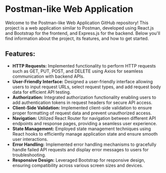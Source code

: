 # Postman-like Web Application

Welcome to the Postman-like Web Application GitHub repository! This project is a web application similar to Postman, developed using React.js and Bootstrap for the frontend, and Express.js for the backend. Below you'll find information about the project, its features, and how to get started.

## Features:

- **HTTP Requests:** Implemented functionality to perform HTTP requests such as GET, PUT, POST, and DELETE using Axios for seamless communication with backend APIs.
- **User-Friendly Interface:** Designed a user-friendly interface allowing users to input request URLs, select request types, and add request body data for efficient API testing.
- **Authorization:** Integrated authorization functionality enabling users to add authentication tokens in request headers for secure API access.
- **Client-Side Validation:** Implemented client-side validation to ensure proper formatting of request data and prevent unauthorized access.
- **Navigation:** Utilized React Router for navigation between different API endpoints and response pages, providing a seamless user experience.
- **State Management:** Employed state management techniques using React hooks to efficiently manage application state and ensure smooth user interactions.
- **Error Handling:** Implemented error handling mechanisms to gracefully handle failed API requests and display error messages to users for troubleshooting.
- **Responsive Design:** Leveraged Bootstrap for responsive design, ensuring compatibility across various screen sizes and devices.

